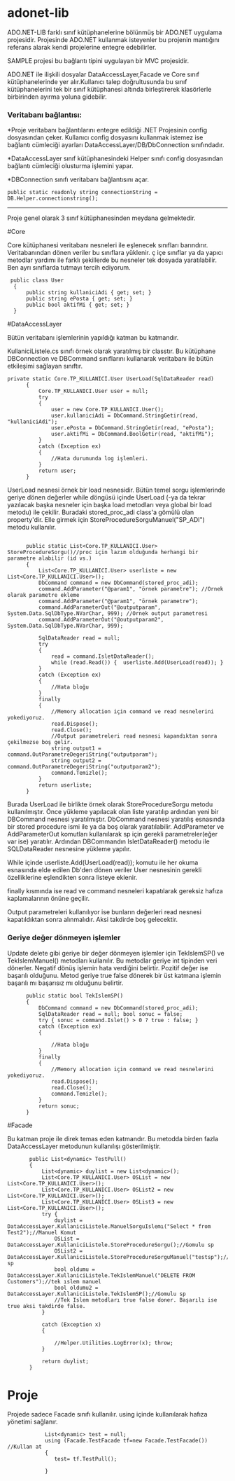 # adonet-lib

ADO.NET-LIB farklı sınıf kütüphanelerine bölünmüş bir ADO.NET uygulama projesidir. Projesinde ADO.NET kullanmak isteyenler bu projenin mantığını referans alarak kendi projelerine entegre edebilirler.

SAMPLE projesi bu bağlantı tipini uygulayan bir MVC projesidir.

ADO.NET ile ilişkili dosyalar DataAccessLayer,Facade ve Core sınıf kütüphanelerinde yer alır.Kullanıcı talep doğrultusunda bu sınıf kütüphanelerini tek bir sınıf kütüphanesi altında birleştirerek klasörlerle birbirinden ayırma yoluna gidebilir.

### Veritabanı bağlantısı:

  *Proje veritabanı bağlantılarını entegre edildiği .NET Projesinin config dosyasından çeker. Kullanıcı config dosyasını kullanmak istemez ise bağlantı cümleciği ayarları DataAccessLayer/DB/DbConnection sınıfındadır. 

  *DataAccessLayer sınıf kütüphanesindeki Helper sınıfı config dosyasından bağlantı cümleciği olusturma işlemini yapar.

  *DBConnection sınıfı veritabanı bağlantısını açar.

  ```
  public static readonly string connectionString = DB.Helper.connectionstring();
  ```
  ---

  Proje genel olarak 3 sınıf kütüphanesinden meydana gelmektedir.
  
  #Core
  
  Core kütüphanesi veritabanı nesneleri ile eşlenecek sınıfları barındırır. Veritabanından dönen veriler bu sınıflara yüklenir. ç içe sınıflar ya da yapıcı metodlar yardımı ile farklı şekillerde bu nesneler tek dosyada yaratılabilir. Ben ayrı sınıflarda tutmayı tercih ediyorum.
  ```
   public class User
    {       
        public string kullaniciAdi { get; set; }
        public string ePosta { get; set; }
        public bool aktifMi { get; set; }
    }
  
  ```
  #DataAccessLayer
  
  Bütün veritabanı işlemlerinin yapıldığı katman bu katmandır. 
  
  KullaniciListele.cs sınıfı örnek olarak yaratılmış bir classtır. Bu kütüphane DBConnection ve DBCommand sınıflarını kullanarak veritabanı ile bütün etkileşimi sağlayan sınıftır.
  
  ```
  private static Core.TP_KULLANICI.User UserLoad(SqlDataReader read)
        {
            Core.TP_KULLANICI.User user = null; 
            try
            {
                user = new Core.TP_KULLANICI.User();
                user.kullaniciAdi = DbCommand.StringGetir(read, "kullaniciAdi");
                user.ePosta = DbCommand.StringGetir(read, "ePosta");
                user.aktifMi = DbCommand.BoolGetir(read, "aktifMi");              
            }
            catch (Exception ex)
            {
                //Hata durumunda log işlemleri.
            }
            return user;
        }  
  ```
  UserLoad nesnesi örnek bir load nesnesidir. Bütün temel sorgu işlemlerinde geriye dönen değerler while döngüsü içinde UserLoad (-ya da tekrar yazılacak başka nesneler için başka load metodları veya global bir load metodu) ile çekilir. Buradaki stored_proc_adi class'a gömülü olan property'dir. Elle girmek için StoreProcedureSorguManuel("SP_ADI") metodu kullanılır.
    
  ```
  
        public static List<Core.TP_KULLANICI.User> StoreProcedureSorgu()//proc için lazım olduğunda herhangi bir parametre alabilir (id vs.)
        {
            List<Core.TP_KULLANICI.User> userliste = new List<Core.TP_KULLANICI.User>();
            DbCommand command = new DbCommand(stored_proc_adi);
            command.AddParameter("@param1", "örnek parametre"); //Ornek olarak parametre ekleme
            command.AddParameter("@param1", "örnek parametre");
            command.AddParameterOut("@outputparam", System.Data.SqlDbType.NVarChar, 999); //Ornek output parametresi
            command.AddParameterOut("@outputparam2", System.Data.SqlDbType.NVarChar, 999);

            SqlDataReader read = null;
            try
            {
                read = command.IsletDataReader();
                while (read.Read()) {  userliste.Add(UserLoad(read)); }              
            }
            catch (Exception ex) 
            {               
                //Hata bloğu
            }
            finally
            {
                //Memory allocation için command ve read nesnelerini yokediyoruz.
                read.Dispose();
                read.Close();
                //Output parametreleri read nesnesi kapandıktan sonra çekilmezse boş gelir. 
                string output1 = command.OutParametreDegeriString("outputparam");
                string output2 = command.OutParametreDegeriString("outputparam2");
                command.Temizle();            
            }
            return userliste;
        }
  
  ```
  
  Burada UserLoad ile birlikte örnek olarak StoreProcedureSorgu metodu kullanılmıştır. Önce yükleme yapılacak olan liste yaratılıp ardından yeni bir DBCommand nesnesi yaratılmıştır. DbCommand nesnesi yaratılış esnasında bir stored procedure ismi ile ya da boş olarak yaratılabilir. AddParameter ve AddParameterOut komutları kullanılarak sp için gerekli parametreler(eğer var ise) yaratılır. Ardından DBCommandın IsletDataReader() metodu ile SQLDataReader nesnesine yükleme yapılır. 
  
  While içinde  userliste.Add(UserLoad(read)); komutu ile her okuma esnasında elde edilen Db'den dönen veriler User nesnesinin gerekli özelliklerine eşlendikten sonra listeye eklenir.
  
  finally kısmında ise read ve command nesneleri kapatılarak gereksiz hafıza kaplamalarının önüne geçilir.
  
  Output parametreleri kullanılıyor ise bunların değerleri read nesnesi kapatıldıktan sonra alınmalıdır. Aksi takdirde boş gelecektir.
  
  ### Geriye değer dönmeyen işlemler
  
  Update delete gibi geriye bir değer dönmeyen işlemler için TekIslemSP() ve TekIslemManuel() metodları kullanılır. Bu metodlar geriye int tipinden veri dönerler. Negatif dönüş işlemin hata verdiğini belirtir. Pozitif değer ise başarılı olduğunu. Metod geriye true false dönerek bir üst katmana işlemin başarılı mı başarısız mı olduğunu belirtir.
  
  ```
        public static bool TekIslemSP()
        {           
            DbCommand command = new DbCommand(stored_proc_adi);      
            SqlDataReader read = null; bool sonuc = false;
            try { sonuc = command.Islet() > 0 ? true : false; }
            catch (Exception ex)
            {

                //Hata bloğu
            }
            finally
            {
                //Memory allocation için command ve read nesnelerini yokediyoruz.
                read.Dispose();
                read.Close();
                command.Temizle();
            }
            return sonuc;
        }

```
 #Facade
 
 Bu katman proje ile direk temas eden katmandır. Bu metodda birden fazla DataAccessLayer metodunun kullanılışı gösterilmiştir.
 
 ``` 
        public List<dynamic> TestPull()
        {
            List<dynamic> duylist = new List<dynamic>();
            List<Core.TP_KULLANICI.User> OSList = new List<Core.TP_KULLANICI.User>();
            List<Core.TP_KULLANICI.User> OSList2 = new List<Core.TP_KULLANICI.User>();
            List<Core.TP_KULLANICI.User> OSList3 = new List<Core.TP_KULLANICI.User>();
            try {
                duylist = DataAccessLayer.KullaniciListele.ManuelSorguIslemı("Select * from Test2");//Manuel Komut
                OSList = DataAccessLayer.KullaniciListele.StoreProcedureSorgu();//Gomulu sp
                OSList2 = DataAccessLayer.KullaniciListele.StoreProcedureSorguManuel("testsp");//Manuel sp
                bool oldumu = DataAccessLayer.KullaniciListele.TekIslemManuel("DELETE FROM Customers");//tek ıslem manuel
                bool oldumu2 = DataAccessLayer.KullaniciListele.TekIslemSP();//Gomulu sp
                //Tek Islem metodları true false doner. Başarılı ise true aksi takdirde false.
            }
            
            catch (Exception x)
            {

                //Helper.Utilities.LogError(x); throw;
            }

            return duylist;
        }
 
 ```

# Proje

Projede sadece Facade sınıfı kullanılır. using içinde kullanılarak hafıza yönetimi  sağlanır.

```
            List<dynamic> test = null;
            using (Facade.TestFacade tf=new Facade.TestFacade()) //Kullan at
            {
               test= tf.TestPull();
               
            }
```
